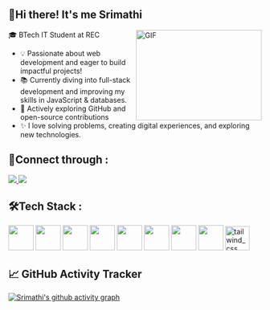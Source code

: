 ## 👋Hi there! It's me Srimathi

<img align="right" alt="GIF" src="https://dev-to-uploads.s3.amazonaws.com/i/d4tvukbt5mra37cvwklk.gif?raw=true" width="250" height="180"/>
🎓 BTech IT Student at REC<br />

- 💡 Passionate about web development and eager to build impactful projects!
- 📚 Currently diving into full-stack development and improving my skills in JavaScript & databases.
- 🚀 Actively exploring GitHub and open-source contributions
- ✨ I love solving problems, creating digital experiences, and exploring new technologies.
## 👥Connect through :
<p align="left">
  <a href="https://www.linkedin.com/in/srimathibs">
    <img src="https://img.shields.io/badge/LinkedIn-0077B5?style=for-the-badge&logo=linkedin&logoColor=white" />
  </a>
  <a href="mailto:srimathi2420@gmail.com">
    <img src="https://img.shields.io/badge/Gmail-D14836?style=for-the-badge&logo=gmail&logoColor=white" />
  </a>
</p>



## 🛠Tech Stack :
<img height="50" width="50" src="https://img.icons8.com/color/48/000000/c-programming.png" /> <img height="50" width="50" src="https://img.icons8.com/color/48/000000/c-plus-plus-logo.png" /> <img height="50" width="50" src="https://img.icons8.com/color/48/000000/java-coffee-cup-logo.png" /> <img height="50" width="50" src="https://img.icons8.com/color/48/000000/html-5.png" /> <img height="50" width="50" src="https://img.icons8.com/color/48/000000/css3.png" />
<img height="50" width="50" src="https://img.icons8.com/color/48/000000/javascript.png"/> <img height="50" width="50" src="https://img.icons8.com/color/48/000000/mysql-logo.png"/> <img height="50" width="50" src="https://img.icons8.com/color/48/000000/mongodb.png"/> <img width="48" height="48" src="https://img.icons8.com/color/48/tailwind_css.png" alt="tailwind_css"/>

## 📈 GitHub Activity Tracker
[![Srimathi's github activity graph](https://github-readme-activity-graph.vercel.app/graph?username=SrimathiBS&bg_color=1a1a1a&color=fcfcfc&line=0f9525&point=e9e2e2&area=true&hide_border=true)](https://github.com/ashutosh00710/github-readme-activity-graph)
